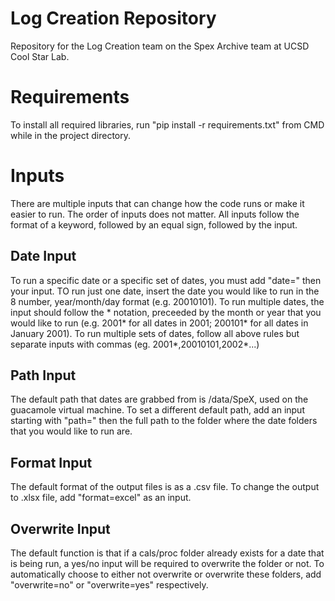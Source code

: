 # Log Creation Repository
 Repository for the Log Creation team on the Spex Archive team at UCSD Cool Star Lab.

# Requirements
 To install all required libraries, run "pip install -r requirements.txt" from CMD while in the project directory.

# Inputs
 There are multiple inputs that can change how the code runs or make it easier to run. The order of inputs does not matter.
 All inputs follow the format of a keyword, followed by an equal sign, followed by the input.
 
## Date Input
 To run a specific date or a specific set of dates, you must add "date=" then your input. 
 TO run just one date, insert the date you would like to run in the 8 number, year/month/day format (e.g. 20010101). 
 To run multiple dates, the input should follow the * notation, preceeded by the month or year that you would like to run (e.g. 2001* for all dates in 2001; 200101* for all dates in January 2001).
 To run multiple sets of dates, follow all above rules but separate inputs with commas (eg. 2001*,20010101,2002*...)
 
## Path Input
 The default path that dates are grabbed from is /data/SpeX, used on the guacamole virtual machine.
 To set a different default path, add an input starting with "path=" then the full path to the folder where the date folders that you would like to run are. 
 
## Format Input
 The default format of the output files is as a .csv file.
 To change the output to .xlsx file, add "format=excel" as an input.
 
## Overwrite Input
 The default function is that if a cals/proc folder already exists for a date that is being run, a yes/no input will be required to overwrite the folder or not. 
 To automatically choose to either not overwrite or overwrite these folders, add "overwrite=no" or "overwrite=yes" respectively. 
